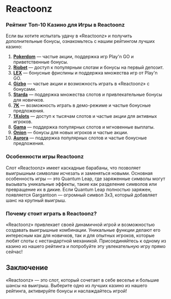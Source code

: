 # Reactoonz

### Рейтинг Топ-10 Казино для Игры в Reactoonz

Если вы хотите испытать удачу в «Reactoonz» и получить дополнительные бонусы, ознакомьтесь с нашим рейтингом лучших казино:

1. **[Pokerdom](https://brandplay.link/4k77v2yx)** — частые акции, поддержка игр Play'n GO и приветственные бонусы.
2. **[Riobet](https://brandplay.link/7xBLTPyj)** — доступ к популярным слотам и бонусы на первый депозит.
3. **[LEX](https://brandplay.link/zW4hdDFV)** — бонусные фриспины и поддержка множества игр от Play'n GO.
4. **[Gizbo](https://brandplay.link/bprXw4YV)** — частые акции и возможность играть в «Reactoonz» с бонусами.
5. **[Starda](https://brandplay.link/fB7xwRFL)** — поддержка множества слотов и привлекательные бонусы для новичков.
6. **[7K](https://brandplay.link/BvQyFShp)** — возможность играть в демо-режиме и частые бонусные предложения.
7. **[1Xslots](https://brandplay.link/hSB1khtr)** — доступ к тысячам слотов и частые акции для активных игроков.
8. **[Gama](https://brandplay.link/j6NMKsDz)** — поддержка популярных слотов и мгновенные выплаты.
9. **[Onion](https://brandplay.link/zBGRVpQ9)** — бонусы для новых игроков и частые акции.
10. **[Aurora](https://10trafic-stat2.com/click/668546556bcc6313411604bd/6766/13032/subaccount)** — поддержка популярных слотов и частые бонусные предложения.

### Особенности игры Reactoonz

Слот «Reactoonz» имеет каскадные барабаны, что позволяет выигрышным символам исчезать и заменяться новыми. Основная особенность игры — это Quantum Leap, где заряженные символы могут вызывать уникальные эффекты, такие как разделение символов или превращение их в дикие. Если Quantum Leap полностью заряжен, появляется Gargantoon — огромный символ 3x3, который добавляет шанс на крупный выигрыш.

### Почему стоит играть в Reactoonz?

«Reactoonz» привлекает своей динамичной игрой и возможностью создавать выигрышные комбинации. Уникальные функции делают его интересным как для новичков, так и для опытных игроков, которые любят слоты с нестандартной механикой. Присоединяйтесь к одному из казино из нашего рейтинга и попробуйте эту увлекательную игру прямо сейчас!

## Заключение

«Reactoonz» — это слот, который сочетает в себе веселье и большие шансы на выигрыш. Выберите одно из лучших казино из нашего рейтинга, активируйте бонусы и наслаждайтесь игрой!
